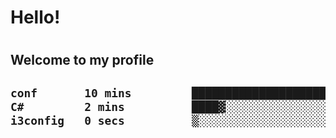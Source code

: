 
<h1>Hello!<h1>
<h2>Welcome to my profile<h2>

<!--START_SECTION:waka-->

```txt
conf       10 mins         ████████████████████▒░░░░   80.87 %
C#         2 mins          ████▓░░░░░░░░░░░░░░░░░░░░   18.09 %
i3config   0 secs          ▒░░░░░░░░░░░░░░░░░░░░░░░░   01.05 %
```

<!--END_SECTION:waka-->
